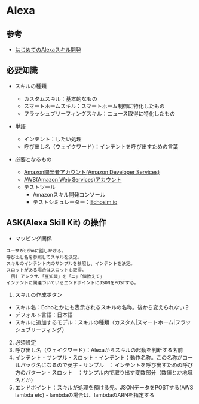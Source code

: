 # Alexa

## 参考

- [はじめてのAlexaスキル開発](http://www.atmarkit.co.jp/ait/articles/1803/02/news034.html)

## 必要知識

- スキルの種類
  - カスタムスキル：基本的なもの
  - スマートホームスキル：スマートホーム制御に特化したもの
  - フラッシュブリーフィングスキル：ニュース取得に特化したもの

- 単語
  - インテント：したい処理
  - 呼び出し名（ウェイクワード）：インテントを呼び出すための言葉

- 必要となるもの
  - [Amazon開発者アカウント(Amazon Developer Services)](https://developer.amazon.com/ja)
  - [AWS(Amazon Web Services)アカウント](https://aws.amazon.com/jp/)
  - テストツール
    - Amazonスキル開発コンソール
    - テストシミュレーター：[Echosim.io](https://echosim.io)


## ASK(Alexa Skill Kit) の操作

- マッピング関係

```
ユーザがEchoに話しかける。
呼び出し名を参照してスキルを決定。
スキルのインテント内のサンプルを参照し、インテントを決定。
スロットがある場合はスロットも取得。
　例) アレクサ、「豆知識」を「ニ」「個教えて」
インテントに関連づいているエンドポイントにJSONをPOSTする。
```

1. スキルの作成ボタン
  - スキル名：Echoとかにも表示されるスキルの名称。後から変えられない？
  - デフォルト言語：日本語
  - スキルに追加するモデル：スキルの種類（カスタム|スマートホーム|フラッシュブリーフィング）

2. 必須設定
  1. 呼び出し名（ウェイクワード）：Alexaからスキルの起動を判断する名前
  2. インテント・サンプル・スロット
    - インテント：動作名称。この名称がコールバック名になるので英字
    - サンプル　：インテントを呼び出すための呼び方のパターン
    - スロット　：サンプル内で取り出す変数部分（数値とか地域名とか）
  3. エンドポイント：スキルが処理を預ける先。JSONデータをPOSTする(AWS lambda etc) 
    - lambdaの場合は、lambdaのARNを指定する



